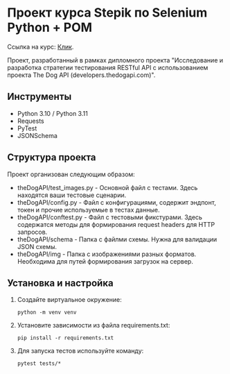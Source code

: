 # Проект курса Stepik по Selenium Python + POM
 
Ссылка на курс: [Клик](https://stepik.org/course/575).

Проект, разработанный в рамках дипломного проекта "Исследование и разработка стратегии тестирования RESTful API с использованием проекта The Dog API (developers.thedogapi.com)".

## Инструменты

- Python 3.10 / Python 3.11
- Requests
- PyTest
- JSONSchema

## Структура проекта

Проект организован следующим образом:

- theDogAPI/test_images.py - Основной файл с тестами. Здесь находятся ваши тестовые сценарии.
- theDogAPI/config.py - Файл с конфигурациями, содержит эндпонт, токен и прочие используемые в тестах данные.
- theDogAPI/conftest.py - Файл с тестовыми фикстурами. Здесь содержатся методы для формирования request headers для HTTP запросов.
- theDogAPI/schema - Папка с файлми схемы. Нужна для валидации JSON схемы.
- theDogAPI/img - Папка с изображениями разных форматов. Необходима для путей формирования загрузок на сервер.


## Установка и настройка

1. Создайте виртуальное окружение:
   ```shell
   python -m venv venv

2. Установите зависимости из файла requirements.txt:
   ```shell
   pip install -r requirements.txt

3. Для запуска тестов используйте команду:
   ```shell
   pytest tests/* 
